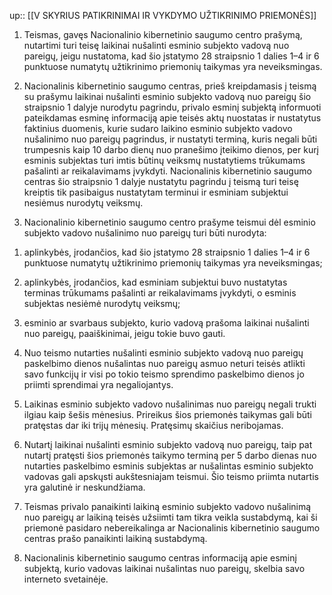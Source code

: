 up:: [[V SKYRIUS PATIKRINIMAI IR VYKDYMO UŽTIKRINIMO PRIEMONĖS]]

1. Teismas, gavęs Nacionalinio kibernetinio saugumo centro prašymą, nutartimi turi teisę laikinai nušalinti esminio subjekto vadovą nuo pareigų, jeigu nustatoma, kad šio įstatymo 28 straipsnio 1 dalies 1–4 ir 6 punktuose numatytų užtikrinimo priemonių taikymas yra neveiksmingas.

2. Nacionalinis kibernetinio saugumo centras, prieš kreipdamasis į teismą su prašymu laikinai nušalinti esminio subjekto vadovą nuo pareigų šio straipsnio 1 dalyje nurodytu pagrindu, privalo esminį subjektą informuoti pateikdamas esminę informaciją apie teisės aktų nuostatas ir nustatytus faktinius duomenis, kurie sudaro laikino esminio subjekto vadovo nušalinimo nuo pareigų pagrindus, ir nustatyti terminą, kuris negali būti trumpesnis kaip 10 darbo dienų nuo pranešimo įteikimo dienos, per kurį esminis subjektas turi imtis būtinų veiksmų nustatytiems trūkumams pašalinti ar reikalavimams įvykdyti. Nacionalinis kibernetinio saugumo centras šio straipsnio 1 dalyje nustatytu pagrindu į teismą turi teisę kreiptis tik pasibaigus nustatytam terminui ir esminiam subjektui nesiėmus nurodytų veiksmų.

3. Nacionalinio kibernetinio saugumo centro prašyme teismui dėl esminio subjekto vadovo nušalinimo nuo pareigų turi būti nurodyta:

1) aplinkybės, įrodančios, kad šio įstatymo 28 straipsnio 1 dalies 1–4 ir 6 punktuose numatytų užtikrinimo priemonių taikymas yra neveiksmingas;

2) aplinkybės, įrodančios, kad esminiam subjektui buvo nustatytas terminas trūkumams pašalinti ar reikalavimams įvykdyti, o esminis subjektas nesiėmė nurodytų veiksmų;

3) esminio ar svarbaus subjekto, kurio vadovą prašoma laikinai nušalinti nuo pareigų, paaiškinimai, jeigu tokie buvo gauti.

4. Nuo teismo nutarties nušalinti esminio subjekto vadovą nuo pareigų paskelbimo dienos nušalintas nuo pareigų asmuo neturi teisės atlikti savo funkcijų ir visi po tokio teismo sprendimo paskelbimo dienos jo priimti sprendimai yra negaliojantys.

5. Laikinas esminio subjekto vadovo nušalinimas nuo pareigų negali trukti ilgiau kaip šešis mėnesius. Prireikus šios priemonės taikymas gali būti pratęstas dar iki trijų mėnesių. Pratęsimų skaičius neribojamas.

6. Nutartį laikinai nušalinti esminio subjekto vadovą nuo pareigų, taip pat nutartį pratęsti šios priemonės taikymo terminą per 5 darbo dienas nuo nutarties paskelbimo esminis subjektas ar nušalintas esminio subjekto vadovas gali apskųsti aukštesniajam teismui. Šio teismo priimta nutartis yra galutinė ir neskundžiama.

7. Teismas privalo panaikinti laikiną esminio subjekto vadovo nušalinimą nuo pareigų ar laikiną teisės užsiimti tam tikra veikla sustabdymą, kai ši priemonė pasidaro nebereikalinga ar Nacionalinis kibernetinio saugumo centras prašo panaikinti laikiną sustabdymą.

8. Nacionalinis kibernetinio saugumo centras informaciją apie esminį subjektą, kurio vadovas laikinai nušalintas nuo pareigų, skelbia savo interneto svetainėje.